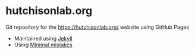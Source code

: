 # hutchisonlab.org

Git repository for the https://hutchisonlab.org/ website using GitHub Pages
- Maintained using [Jekyll](https://jekyllrb.com/)
- Using [Minimal mistakes](https://mmistakes.github.io/minimal-mistakes/)
